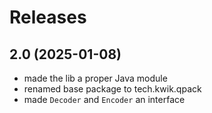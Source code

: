 # Releases

## 2.0 (2025-01-08)

- made the lib a proper Java module
- renamed base package to tech.kwik.qpack
- made `Decoder` and `Encoder` an interface
